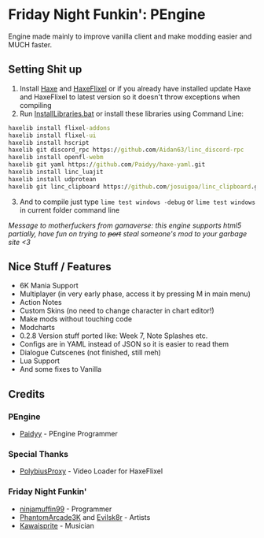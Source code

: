 # Friday Night Funkin': PEngine
Engine made mainly to improve vanilla client and make modding easier and MUCH faster.
## Setting Shit up
1. Install [Haxe](https://haxe.org/download/) and [HaxeFlixel](https://haxeflixel.com/documentation/install-haxeflixel/) or if you already have installed update Haxe and HaxeFlixel to latest version so it doesn't throw exceptions when compiling
2. Run [InstallLibraries.bat](https://raw.githack.com/Paidyy/Funkin-PEngine/main/art/installLibraries.bat) or install these libraries using Command Line:
``` bat
haxelib install flixel-addons
haxelib install flixel-ui
haxelib install hscript
haxelib git discord_rpc https://github.com/Aidan63/linc_discord-rpc
haxelib install openfl-webm
haxelib git yaml https://github.com/Paidyy/haxe-yaml.git
haxelib install linc_luajit
haxelib install udprotean
haxelib git linc_clipboard https://github.com/josuigoa/linc_clipboard.git
```
3. And to compile just type ```lime test windows -debug``` or ```lime test windows``` in current folder command line

*Message to motherfuckers from gamaverse: this engine supports html5 partially, have fun on trying to ~~port~~ steal someone's mod to your garbage site <3*
## Nice Stuff / Features
* 6K Mania Support
* Multiplayer (in very early phase, access it by pressing M in main menu)
* Action Notes
* Custom Skins (no need to change character in chart editor!)
* Make mods without touching code
* Modcharts
* 0.2.8 Version stuff ported like: Week 7, Note Splashes etc.
* Configs are in YAML instead of JSON so it is easier to read them
* Dialogue Cutscenes (not finished, still meh)
* Lua Support
* And some fixes to Vanilla
## Credits
### PEngine
- [Paidyy](https://paidyy.newgrounds.com/) - PEngine Programmer
### Special Thanks
- [PolybiusProxy](https://github.com/brightfyregit/Friday-Night-Funkin-Mp4-Video-Support) - Video Loader for HaxeFlixel
### Friday Night Funkin'
- [ninjamuffin99](https://twitter.com/ninja_muffin99) - Programmer
- [PhantomArcade3K](https://twitter.com/phantomarcade3k) and [Evilsk8r](https://twitter.com/evilsk8r) - Artists
- [Kawaisprite](https://twitter.com/kawaisprite) - Musician

